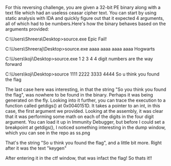 For this reversing challenge, you are given a 32-bit PE binary along with a text file which had an useless ceasar cipher text. You can start by using static analysis with IDA and quickly figure out that it expected 4 arguments, all of which had to be numbers.Here's how the binary behaves based on the arguments provided:

C:\Users\Shreera\Desktop>source.exe
Epic Fail!

C:\Users\Shreeraj\Desktop>source.exe aaaa aaaa aaaa aaaa
Hogwarts

C:\Users\koji\Desktop>source.exe 1 2 3 4
4 digit numbers are the way forward

C:\Users\koji\Desktop>source 1111 2222 3333 4444
So u think you found the flag

The last case here was interesting, in that the string "So you think you found the flag", was nowhere to be found in the binary. Perhaps it was being generated on the fly. Looking into it further, you can trace the execution to a function called getdigs() at 0x0040151D. It takes a pointer to an int, in this case, the first argument we provided. Looking at the assembly, it was clear that it was performing some math on each of the digits in the four digit argument. You can load it up in Immunity Debugger, but before I could set a breakpoint at getdigs(), I noticed something interesting in the dump window, which you can see  in the repo as ss.png

That's the string "So u think you found the flag", and a little bit more. Right after it was the text "keygen"

After entering it in the ctf window, that was infact the flag!
So thats it!!

